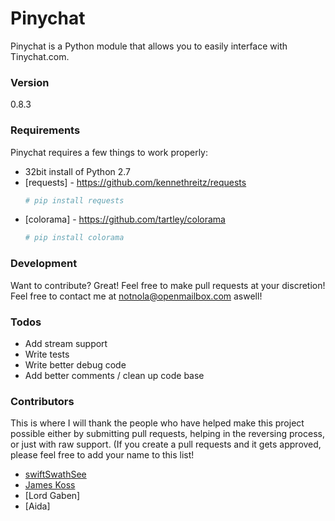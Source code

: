 # Pinychat

Pinychat is a Python module that allows you to easily interface with Tinychat.com. 

### Version
0.8.3

### Requirements 

Pinychat requires a few things to work properly:

* 32bit install of Python 2.7
* [requests] - https://github.com/kennethreitz/requests 
    ```sh
    # pip install requests
    ```
* [colorama] - https://github.com/tartley/colorama
    ```sh
    # pip install colorama
    ```

### Development

Want to contribute? Great! Feel free to make pull requests at your discretion! Feel free to contact me at notnola@openmailbox.com aswell! 

### Todos

 - Add stream support
 - Write tests
 - Write better debug code
 - Add better comments / clean up code base

### Contributors
This is where I will thank the people who have helped make this project possible either by submitting pull requests, helping in the reversing process, or just with raw support. (If you create a pull requests and it gets approved, please feel free to add your name to this list!
- [swiftSwathSee](https://github.com/swiftSwathSee)
- [James Koss](http://www.jameskoss.com)
- [Lord Gaben]
- [Aida]
